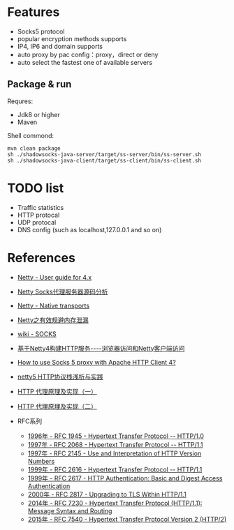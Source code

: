 
# Features

* Socks5 protocol
* popular encryption methods supports
* IP4, IP6 and domain supports
* auto proxy by pac config：proxy，direct or deny
* auto select the fastest one of available servers

## Package & run

Requres:
* Jdk8 or higher
* Maven

Shell commond:

```
mvn clean package
sh ./shadowsocks-java-server/target/ss-server/bin/ss-server.sh
sh ./shadowsocks-java-client/target/ss-client/bin/ss-client.sh
```

# TODO list

* Traffic statistics
* HTTP protocal
* UDP protocal
* DNS config (such as localhost,127.0.0.1 and so on)

# References

* [Netty - User guide for 4.x](http://netty.io/wiki/user-guide-for-4.x.html)
* [Netty Socks代理服务器源码分析](https://alwayswithme.github.io/jekyll/update/2015/07/25/netty-socksproxy-detail.html)
* [Netty - Native transports](https://github.com/netty/netty/wiki/Native-transports)
* [Netty之有效规避内存泄漏](http://m635674608.iteye.com/blog/2236834)

* [wiki - SOCKS](https://en.wikipedia.org/wiki/SOCKS)
* [基于Netty4构建HTTP服务----浏览器访问和Netty客户端访问](https://blog.csdn.net/wangshuang1631/article/details/73251180)
* [How to use Socks 5 proxy with Apache HTTP Client 4?](https://stackoverflow.com/questions/22937983/how-to-use-socks-5-proxy-with-apache-http-client-4)
* [netty5 HTTP协议栈浅析与实践](http://www.cnblogs.com/cyfonly/p/5616493.html)
* [HTTP 代理原理及实现（一）](https://imququ.com/post/web-proxy.html)
* [HTTP 代理原理及实现（二）](https://imququ.com/post/web-proxy-2.html)

* RFC系列
    - [1996年 - RFC 1945 - Hypertext Transfer Protocol -- HTTP/1.0](https://www.ietf.org/rfc/rfc1945.txt)
    - [1997年 - RFC 2068 - Hypertext Transfer Protocol -- HTTP/1.1](https://www.ietf.org/rfc/rfc2068.txt)
    - [1997年 - RFC 2145 - Use and Interpretation of HTTP Version Numbers](https://www.ietf.org/rfc/rfc2145.txt)
    - [1999年 - RFC 2616 - Hypertext Transfer Protocol -- HTTP/1.1](https://www.ietf.org/rfc/rfc2616.txt)
    - [1999年 - RFC 2617 - HTTP Authentication: Basic and Digest Access Authentication](https://www.rfc-editor.org/rfc/rfc2617.txt)
    - [2000年 - RFC 2817 - Upgrading to TLS Within HTTP/1.1](https://www.ietf.org/rfc/rfc2817.txt)
    - [2014年 - RFC 7230 - Hypertext Transfer Protocol (HTTP/1.1): Message Syntax and Routing](https://www.ietf.org/rfc/rfc7230.txt)
    - [2015年 - RFC 7540 - Hypertext Transfer Protocol Version 2 (HTTP/2)](https://www.ietf.org/rfc/rfc7540.txt)

